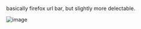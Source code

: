 basically firefox url bar, but slightly more delectable.

![image](https://github.com/user-attachments/assets/752a70ed-331a-4bb9-8ab2-b97e42763430)
